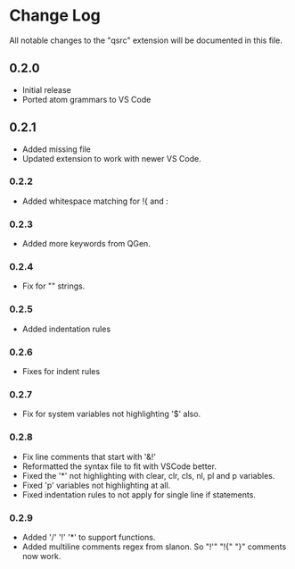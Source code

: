 # Change Log
All notable changes to the "qsrc" extension will be documented in this file.

## 0.2.0
- Initial release
- Ported atom grammars to VS Code

## 0.2.1
- Added missing file
- Updated extension to work with newer VS Code.

### 0.2.2
- Added whitespace matching for !{ and :

### 0.2.3
- Added more keywords from QGen.

### 0.2.4
- Fix for "" strings.

### 0.2.5
- Added indentation rules

### 0.2.6
- Fixes for indent rules

### 0.2.7
- Fix for system variables not highlighting '$' also.

### 0.2.8
- Fix line comments that start with '&!'
- Reformatted the syntax file to fit with VSCode better.
- Fixed the '*' not highlighting with clear, clr, cls, nl, pl and p variables.
- Fixed 'p' variables not highlighting at all.
- Fixed indentation rules to not apply for single line if statements.

### 0.2.9
- Added '/' '!' '*' to support functions.
- Added multiline comments regex from slanon. So "!'" "!{" "}" comments now work.
